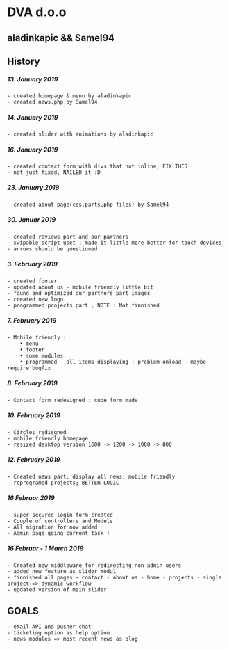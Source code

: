 # DVA d.o.o

## aladinkapic && Samel94

## History

##### 13. January 2019 
    - created homepage & menu by aladinkapic
    - created news.php by Samel94
    
##### 14. January 2019
    - created slider with animations by aladinkapic
   
##### 16. January 2019

    - created contact form with divs that not inline, FIX THIS
    - not just fixed, NAILED it :D

##### 23. January 2019
	- created about page(css,parts,php files) by Samel94
	
##### 30. Januar 2019
    - created reviews part and our partners
    - swipable script uset ; made it little more better for touch devices
    - arrows should be questioned
    
##### 3. February 2019
    - created footer
    - updated about us - mobile friendly little bit
    - found and optimized our partners part images
    - created new logo
    - programmed projects part ; NOTE : Not finnished
    
##### 7. February 2019
    - Mobile friendly :
        • menu
        • footer
        • some modules
        • programmed - all items displaying ; problem onload - maybe require bugfix
        
##### 8. February 2019
    - Contact form redesigned : cube form made
  
##### 10. February 2019  
    - Circles redisgned
    - mobile friendly homepage
    - resized desktop version 1600 -> 1200 -> 1000 -> 800
    
##### 12. February 2019  
    - Created news part; display all news; mobile friendly
    - reprogramed projects; BETTER LOGIC
    
##### 16 Februar 2019
    - super secured login form created
    - Couple of controllers and Models
    - All migration for now added
    - Admin page going current task !
    
##### 16 Februar - 1 March 2019
    - Created new middleware for redirecting non admin users
    - added new feature as slider modul
    - finnished all pages - contact - about us - home - projects - single project => dynamic workflow
    - updated version of main slider
    
    
    
    
    
## GOALS 
    
    - email API and pusher chat
    - ticketing option as help option 
    - news modules => most recent news as blog